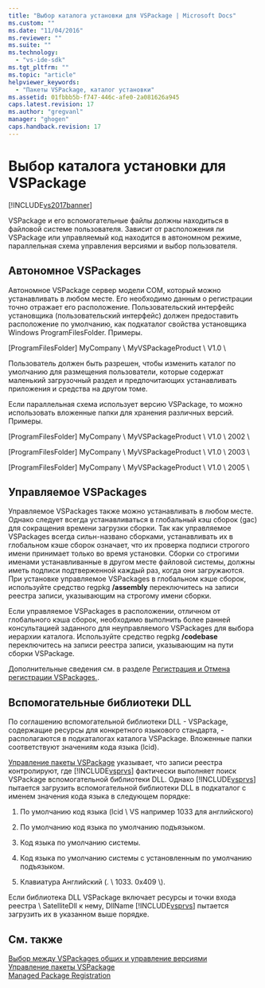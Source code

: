 ```yaml
---
title: "Выбор каталога установки для VSPackage | Microsoft Docs"
ms.custom: ""
ms.date: "11/04/2016"
ms.reviewer: ""
ms.suite: ""
ms.technology: 
  - "vs-ide-sdk"
ms.tgt_pltfrm: ""
ms.topic: "article"
helpviewer_keywords: 
  - "Пакеты VSPackage, каталог установки"
ms.assetid: 01fbbb5b-f747-446c-afe0-2a081626a945
caps.latest.revision: 17
ms.author: "gregvanl"
manager: "ghogen"
caps.handback.revision: 17
---
```

# Выбор каталога установки для VSPackage
[!INCLUDE[vs2017banner](../../code-quality/includes/vs2017banner.md)]

VSPackage и его вспомогательные файлы должны находиться в файловой системе пользователя.  Зависит от расположения ли VSPackage или управляемый код находится в автономном режиме, параллельная схема управления версиями и выбор пользователя.  
  
## Автономное VSPackages  
 Автономное VSPackage сервер модели COM, который можно устанавливать в любом месте.  Его необходимо данным о регистрации точно отражает его расположение.  Пользовательский интерфейс установщика \(пользовательский интерфейс\) должен предоставить расположение по умолчанию, как подкаталог свойства установщика Windows ProgramFilesFolder.  Примеры.  
  
 \[ProgramFilesFolder\] MyCompany \\ MyVSPackageProduct \\ V1.0 \\  
  
 Пользователь должен быть разрешен, чтобы изменить каталог по умолчанию для размещения пользователи, которые содержат маленький загрузочный раздел и предпочитающих устанавливать приложения и средства на другом томе.  
  
 Если параллельная схема использует версию VSPackage, то можно использовать вложенные папки для хранения различных версий.  Примеры.  
  
 \[ProgramFilesFolder\] MyCompany \\ MyVSPackageProduct \\ V1.0 \\ 2002 \\  
  
 \[ProgramFilesFolder\] MyCompany \\ MyVSPackageProduct \\ V1.0 \\ 2003 \\  
  
 \[ProgramFilesFolder\] MyCompany \\ MyVSPackageProduct \\ V1.0 \\ 2005 \\  
  
## Управляемое VSPackages  
 Управляемое VSPackages также можно устанавливать в любом месте.  Однако следует всегда устанавливаться в глобальный кэш сборок \(gac\) для сокращения времени загрузки сборки.  Так как управляемое VSPackages всегда сильн\-названо сборками, устанавливать их в глобальном кэше сборок означает, что их проверка подписи строгого имени принимает только во время установки.  Сборки со строгими именами устанавливанные в другом месте файловой системы, должны иметь подписи подтверженной каждый раз, когда они загружаются.  При установке управляемое VSPackages в глобальном кэше сборок, используйте средство regpkg **\/assembly** переключитесь на записи реестра записи, указывающим на строгому имени сборки.  
  
 Если управляемое VSPackages в расположении, отличном от глобального кэша сборок, необходимо выполнить более ранней консультацией заданного для неуправляемого VSPackages для выбора иерархии каталога.  Используйте средство regpkg **\/codebase** переключитесь на записи реестра записи, указывающим на пути сборки VSPackage.  
  
 Дополнительные сведения см. в разделе [Регистрация и Отмена регистрации VSPackages.](../../extensibility/registering-and-unregistering-vspackages.md).  
  
## Вспомогательные библиотеки DLL  
 По соглашению вспомогательной библиотеки DLL \- VSPackage, содержащие ресурсы для конкретного языкового стандарта, \- располагаются в подкаталогах каталога VSPackage.  Вложенные папки соответствуют значениям кода языка \(lcid\).  
  
 [Управление пакеты VSPackage](../../extensibility/managing-vspackages.md) указывает, что записи реестра контролируют, где [!INCLUDE[vsprvs](../../code-quality/includes/vsprvs_md.md)] фактически выполняет поиск VSPackage вспомогательной библиотеки DLL.  Однако [!INCLUDE[vsprvs](../../code-quality/includes/vsprvs_md.md)] пытается загрузить вспомогательной библиотеки DLL в подкаталог с именем значения кода языка в следующем порядке:  
  
1.  По умолчанию код языка \(lcid \\ VS например 1033 для английского\)  
  
2.  По умолчанию код языка по умолчанию подъязыком.  
  
3.  Код языка по умолчанию системы.  
  
4.  Код языка по умолчанию системы с установленным по умолчанию подъязыком.  
  
5.  Клавиатура  Английский \(.  \\ 1033.  0x409 \\\).  
  
 Если библиотека DLL VSPackage включает ресурсы и точки входа реестра \\ SatelliteDll к нему, DllName [!INCLUDE[vsprvs](../../code-quality/includes/vsprvs_md.md)] пытается загрузить их в указанном выше порядке.  
  
## См. также  
 [Выбор между VSPackages общих и управление версиями](../../extensibility/choosing-between-shared-and-versioned-vspackages.md)   
 [Управление пакеты VSPackage](../../extensibility/managing-vspackages.md)   
 [Managed Package Registration](http://msdn.microsoft.com/ru-ru/f69e0ea3-6a92-4639-8ca9-4c9c210e58a1)